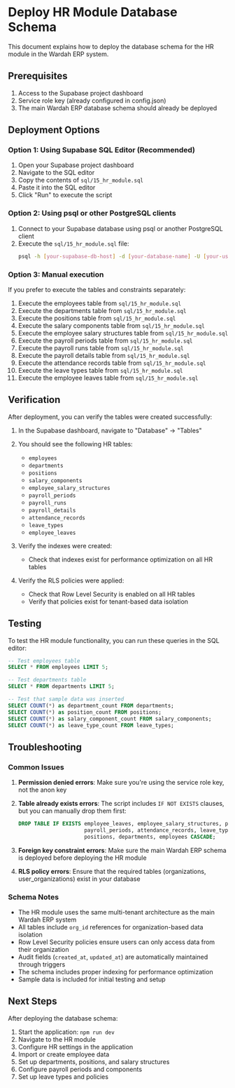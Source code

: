 # Deploy HR Module Database Schema

This document explains how to deploy the database schema for the HR module in the Wardah ERP system.

## Prerequisites

1. Access to the Supabase project dashboard
2. Service role key (already configured in config.json)
3. The main Wardah ERP database schema should already be deployed

## Deployment Options

### Option 1: Using Supabase SQL Editor (Recommended)

1. Open your Supabase project dashboard
2. Navigate to the SQL editor
3. Copy the contents of `sql/15_hr_module.sql`
4. Paste it into the SQL editor
5. Click "Run" to execute the script

### Option 2: Using psql or other PostgreSQL clients

1. Connect to your Supabase database using psql or another PostgreSQL client
2. Execute the `sql/15_hr_module.sql` file:
   ```bash
   psql -h [your-supabase-db-host] -d [your-database-name] -U [your-username] -f sql/15_hr_module.sql
   ```

### Option 3: Manual execution

If you prefer to execute the tables and constraints separately:

1. Execute the employees table from `sql/15_hr_module.sql`
2. Execute the departments table from `sql/15_hr_module.sql`
3. Execute the positions table from `sql/15_hr_module.sql`
4. Execute the salary components table from `sql/15_hr_module.sql`
5. Execute the employee salary structures table from `sql/15_hr_module.sql`
6. Execute the payroll periods table from `sql/15_hr_module.sql`
7. Execute the payroll runs table from `sql/15_hr_module.sql`
8. Execute the payroll details table from `sql/15_hr_module.sql`
9. Execute the attendance records table from `sql/15_hr_module.sql`
10. Execute the leave types table from `sql/15_hr_module.sql`
11. Execute the employee leaves table from `sql/15_hr_module.sql`

## Verification

After deployment, you can verify the tables were created successfully:

1. In the Supabase dashboard, navigate to "Database" → "Tables"
2. You should see the following HR tables:
   - `employees`
   - `departments`
   - `positions`
   - `salary_components`
   - `employee_salary_structures`
   - `payroll_periods`
   - `payroll_runs`
   - `payroll_details`
   - `attendance_records`
   - `leave_types`
   - `employee_leaves`

3. Verify the indexes were created:
   - Check that indexes exist for performance optimization on all HR tables

4. Verify the RLS policies were applied:
   - Check that Row Level Security is enabled on all HR tables
   - Verify that policies exist for tenant-based data isolation

## Testing

To test the HR module functionality, you can run these queries in the SQL editor:

```sql
-- Test employees table
SELECT * FROM employees LIMIT 5;

-- Test departments table
SELECT * FROM departments LIMIT 5;

-- Test that sample data was inserted
SELECT COUNT(*) as department_count FROM departments;
SELECT COUNT(*) as position_count FROM positions;
SELECT COUNT(*) as salary_component_count FROM salary_components;
SELECT COUNT(*) as leave_type_count FROM leave_types;
```

## Troubleshooting

### Common Issues

1. **Permission denied errors**: Make sure you're using the service role key, not the anon key
2. **Table already exists errors**: The script includes `IF NOT EXISTS` clauses, but you can manually drop them first:
   ```sql
   DROP TABLE IF EXISTS employee_leaves, employee_salary_structures, payroll_details, payroll_runs, 
                        payroll_periods, attendance_records, leave_types, salary_components, 
                        positions, departments, employees CASCADE;
   ```

3. **Foreign key constraint errors**: Make sure the main Wardah ERP schema is deployed before deploying the HR module
4. **RLS policy errors**: Ensure that the required tables (organizations, user_organizations) exist in your database

### Schema Notes

- The HR module uses the same multi-tenant architecture as the main Wardah ERP system
- All tables include `org_id` references for organization-based data isolation
- Row Level Security policies ensure users can only access data from their organization
- Audit fields (`created_at`, `updated_at`) are automatically maintained through triggers
- The schema includes proper indexing for performance optimization
- Sample data is included for initial testing and setup

## Next Steps

After deploying the database schema:

1. Start the application: `npm run dev`
2. Navigate to the HR module
3. Configure HR settings in the application
4. Import or create employee data
5. Set up departments, positions, and salary structures
6. Configure payroll periods and components
7. Set up leave types and policies